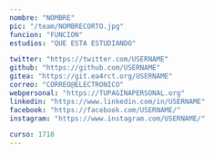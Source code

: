 ```yaml
---
nombre: "NOMBRE"
pic: "/team/NOMBRECORTO.jpg"
funcion: "FUNCION"
estudios: "QUE ESTA ESTUDIANDO"

twitter: "https://twitter.com/USERNAME"
github: "https://github.com/USERNAME"
gitea: "https://git.ea4rct.org/USERNAME"
correo: "CORREO@ELECTRONICO"
webpersonal: "https://TUPAGINAPERSONAL.org"
linkedin: "https://www.linkedin.com/in/USERNAME"
facebook: "https://facebook.com/USERNAME/"
instagram: "https://www.instagram.com/USERNAME/"

curso: 1718
---
```

